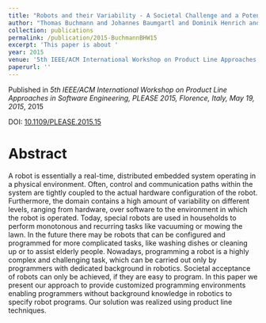 ```yaml
---
title: "Robots and their Variability - A Societal Challenge and a Potential Solution"
author: "Thomas Buchmann and Johannes Baumgartl and Dominik Henrich and Bernhard Westfechtel"
collection: publications
permalink: /publication/2015-BuchmannBHW15
excerpt: 'This paper is about '
year: 2015
venue: '5th IEEE/ACM International Workshop on Product Line Approaches in Software Engineering, PLEASE 2015, Florence, Italy, May 19, 2015'
paperurl: ''
---
```


Published in *5th IEEE/ACM International Workshop on Product Line Approaches in Software Engineering, PLEASE 2015, Florence, Italy, May 19, 2015*, 2015

DOI: [10.1109/PLEASE.2015.15](https://doi.org/10.1109/PLEASE.2015.15)

Abstract
=====

A robot is essentially a real-time, distributed embedded system operating in a physical environment. Often, control and communication paths within the system are tightly coupled to the actual hardware configuration of the robot. Furthermore, the domain contains a high amount of variability on different levels, ranging from hardware, over software to the environment in which the robot is operated. Today, special robots are used in households to perform monotonous and recurring tasks like vacuuming or mowing the lawn. In the future there may be robots that can be configured and programmed for more complicated tasks, like washing dishes or cleaning up or to assist elderly people. Nowadays, programming a robot is a highly complex and challenging task, which can be carried out only by programmers with dedicated background in robotics. Societal acceptance of robots can only be achieved, if they are easy to program. In this paper we present our approach to provide customized programming environments enabling programmers without background knowledge in robotics to specify robot programs. Our solution was realized using product line techniques. 